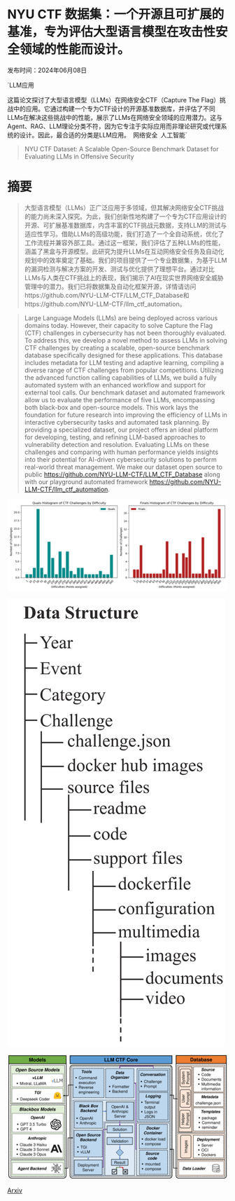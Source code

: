 # NYU CTF 数据集：一个开源且可扩展的基准，专为评估大型语言模型在攻击性安全领域的性能而设计。

发布时间：2024年06月08日

`LLM应用

这篇论文探讨了大型语言模型（LLMs）在网络安全CTF（Capture The Flag）挑战中的应用。它通过构建一个专为CTF设计的开源基准数据库，并评估了不同LLMs在解决这些挑战中的性能，展示了LLMs在网络安全领域的应用潜力。这与Agent、RAG、LLM理论分类不符，因为它专注于实际应用而非理论研究或代理系统的设计。因此，最合适的分类是LLM应用。` `网络安全` `人工智能`

> NYU CTF Dataset: A Scalable Open-Source Benchmark Dataset for Evaluating LLMs in Offensive Security

# 摘要

> 大型语言模型（LLMs）正广泛应用于多领域，但其解决网络安全CTF挑战的能力尚未深入探究。为此，我们创新性地构建了一个专为CTF应用设计的开源、可扩展基准数据库，内含丰富的CTF挑战元数据，支持LLM的测试与适应性学习。借助LLMs的高级功能，我们打造了一个全自动系统，优化了工作流程并兼容外部工具。通过这一框架，我们评估了五种LLMs的性能，涵盖了黑盒与开源模型。此研究为提升LLMs在互动网络安全任务及自动化规划中的效率奠定了基础。我们的项目提供了一个专业数据集，为基于LLM的漏洞检测与解决方案的开发、测试与优化提供了理想平台。通过对比LLMs与人类在CTF挑战上的表现，我们揭示了AI在现实世界网络安全威胁管理中的潜力。我们已将数据集及自动化框架开源，详情请访问https://github.com/NYU-LLM-CTF/LLM_CTF_Database和https://github.com/NYU-LLM-CTF/llm_ctf_automation。

> Large Language Models (LLMs) are being deployed across various domains today. However, their capacity to solve Capture the Flag (CTF) challenges in cybersecurity has not been thoroughly evaluated. To address this, we develop a novel method to assess LLMs in solving CTF challenges by creating a scalable, open-source benchmark database specifically designed for these applications. This database includes metadata for LLM testing and adaptive learning, compiling a diverse range of CTF challenges from popular competitions. Utilizing the advanced function calling capabilities of LLMs, we build a fully automated system with an enhanced workflow and support for external tool calls. Our benchmark dataset and automated framework allow us to evaluate the performance of five LLMs, encompassing both black-box and open-source models. This work lays the foundation for future research into improving the efficiency of LLMs in interactive cybersecurity tasks and automated task planning. By providing a specialized dataset, our project offers an ideal platform for developing, testing, and refining LLM-based approaches to vulnerability detection and resolution. Evaluating LLMs on these challenges and comparing with human performance yields insights into their potential for AI-driven cybersecurity solutions to perform real-world threat management. We make our dataset open source to public https://github.com/NYU-LLM-CTF/LLM_CTF_Database along with our playground automated framework https://github.com/NYU-LLM-CTF/llm_ctf_automation.

![NYU CTF 数据集：一个开源且可扩展的基准，专为评估大型语言模型在攻击性安全领域的性能而设计。](../../../paper_images/2406.05590/difficulty_histogram.png)

![NYU CTF 数据集：一个开源且可扩展的基准，专为评估大型语言模型在攻击性安全领域的性能而设计。](../../../paper_images/2406.05590/x1.png)

![NYU CTF 数据集：一个开源且可扩展的基准，专为评估大型语言模型在攻击性安全领域的性能而设计。](../../../paper_images/2406.05590/x2.png)

[Arxiv](https://arxiv.org/abs/2406.05590)